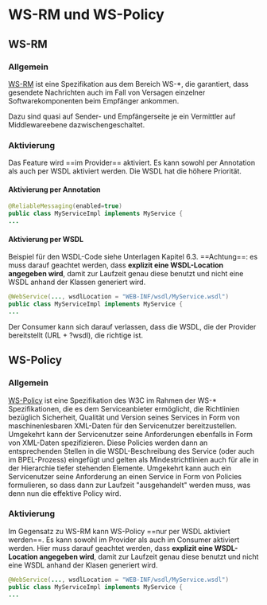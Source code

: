 # WS-RM und WS-Policy

## WS-RM
### Allgemein
[WS-RM](http://de.wikipedia.org/wiki/WS-Reliable_Messaging) ist eine Spezifikation aus dem Bereich WS-*, die garantiert, dass gesendete Nachrichten auch im Fall von Versagen einzelner Softwarekomponenten beim Empfänger ankommen.

Dazu sind quasi auf Sender- und Empfängerseite je ein Vermittler auf Middlewareebene dazwischengeschaltet.

### Aktivierung
Das Feature wird ==im Provider== aktiviert. Es kann sowohl per Annotation als auch per WSDL aktiviert werden. Die WSDL hat die höhere Priorität.

#### Aktivierung per Annotation
``` Java
@ReliableMessaging(enabled=true)
public class MyServiceImpl implements MyService {
...
```
#### Aktivierung per WSDL
Beispiel für den WSDL-Code siehe Unterlagen Kapitel 6.3.
==Achtung==: es muss darauf geachtet werden, dass **explizit eine WSDL-Location angegeben wird**, damit zur Laufzeit genau diese benutzt und nicht eine WSDL anhand der Klassen generiert wird.
``` Java
@WebService(..., wsdlLocation = "WEB-INF/wsdl/MyService.wsdl")
public class MyServiceImpl implements MyService {
...
```
Der Consumer kann sich darauf verlassen, dass die WSDL, die der Provider bereitstellt (URL + ?wsdl), die richtige ist.

## WS-Policy
### Allgemein
[WS-Policy](http://de.wikipedia.org/wiki/WS-Policy) ist eine Spezifikation des W3C im Rahmen der WS-* Spezifikationen, die es dem Serviceanbieter ermöglicht, die Richtlinien bezüglich Sicherheit, Qualität und Version seines Services in Form von maschinenlesbaren XML-Daten für den Servicenutzer bereitzustellen. Umgekehrt kann der Servicenutzer seine Anforderungen ebenfalls in Form von XML-Daten spezifizieren.
Diese Policies werden dann an entsprechenden Stellen in die WSDL-Beschreibung des Service (oder auch im BPEL-Prozess) eingefügt und gelten als Mindestrichtlinien auch für alle in der Hierarchie tiefer stehenden Elemente. Umgekehrt kann auch ein Servicenutzer seine Anforderung an einen Service in Form von Policies formulieren, so dass dann zur Laufzeit "ausgehandelt" werden muss, was denn nun die effektive Policy wird.

### Aktivierung
Im Gegensatz zu WS-RM kann WS-Policy ==nur per WSDL aktiviert werden==.
Es kann sowohl im Provider als auch im Consumer aktiviert werden. Hier muss darauf geachtet werden, dass **explizit eine WSDL-Location angegeben wird**, damit zur Laufzeit genau diese benutzt und nicht eine WSDL anhand der Klasen generiert wird.
``` Java
@WebService(..., wsdlLocation = "WEB-INF/wsdl/MyService.wsdl")
public class MyServiceImpl implements MyService {
...
```